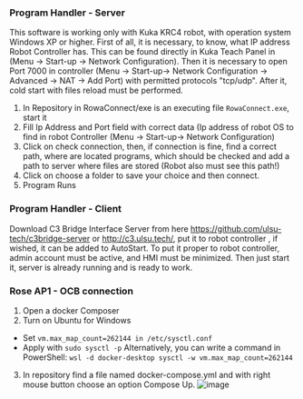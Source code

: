 
### Program Handler - Server


This software is working only with Kuka KRC4 robot, with operation system Windows XP or higher. First of all, it is necessary, to know, what IP address Robot Controller has. This can be found directly in Kuka Teach Panel in (Menu -> Start-up -> Network Configuration). Then it is necessary to open Port 7000 in controller (Menu -> Start-up-> Network Configuration -> Advanced -> NAT -> Add Port) with permitted protocols "tcp/udp". After it, cold start with files reload must be performed.

1.	In Repository in RowaConnect/exe is an executing file ```RowaConnect.exe```, start it
2.	Fill Ip Address and Port field with correct data (Ip address of robot OS to find in robot Controller (Menu -> Start-up-> Network Configuration)
3.	Click on check connection, then, if connection is fine, find a correct path, where are located programs, which should be checked and add a path to server where files are stored (Robot also must see this path!)
4.	Click on choose a folder to save your choice and then connect.
5.	Program Runs


### Program Handler - Client

Download C3 Bridge Interface Server from here https://github.com/ulsu-tech/c3bridge-server or http://c3.ulsu.tech/, put it to robot controller , if wished, it can be added to AutoStart. To put it proper to robot controller, admin account must be active, and HMI must be minimized. Then just start it, server is already running and is ready to work.


### Rose AP1 - OCB connection 

1.	Open a docker Composer
2.	Turn on Ubuntu for Windows 
-	Set ```vm.max_map_count=262144 in /etc/sysctl.conf```
-	Apply with ```sudo sysctl -p```
Alternatively, you can write a command in PowerShell: 
```wsl -d docker-desktop sysctl -w vm.max_map_count=262144```
3.	In repository find a file named docker-compose.yml and with right mouse button choose an option Compose Up.
![image](https://user-images.githubusercontent.com/102011176/215488083-84fdbd86-e485-4e8e-a461-28d6a33b5734.png)

